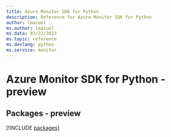 ```yaml
---
title: Azure Monitor SDK for Python
description: Reference for Azure Monitor SDK for Python
author: lmazuel
ms.author: lmazuel
ms.data: 03/22/2023
ms.topic: reference
ms.devlang: python
ms.service: monitor
---
```

# Azure Monitor SDK for Python - preview
## Packages - preview
[!INCLUDE [packages](monitor-index.md)]